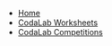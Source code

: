 * [Home](Home)
* [CodaLab Worksheets](CodaLab-Worksheets)
* [CodaLab Competitions](CodaLab-Competitions)
